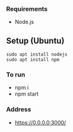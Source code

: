 ### Requirements

- Node.js

## Setup (Ubuntu)
```
sudo apt install nodejs
sudo apt install npm
```

### To run

- npm i
- npm start

### Address

- https://0.0.0.0:3000/
